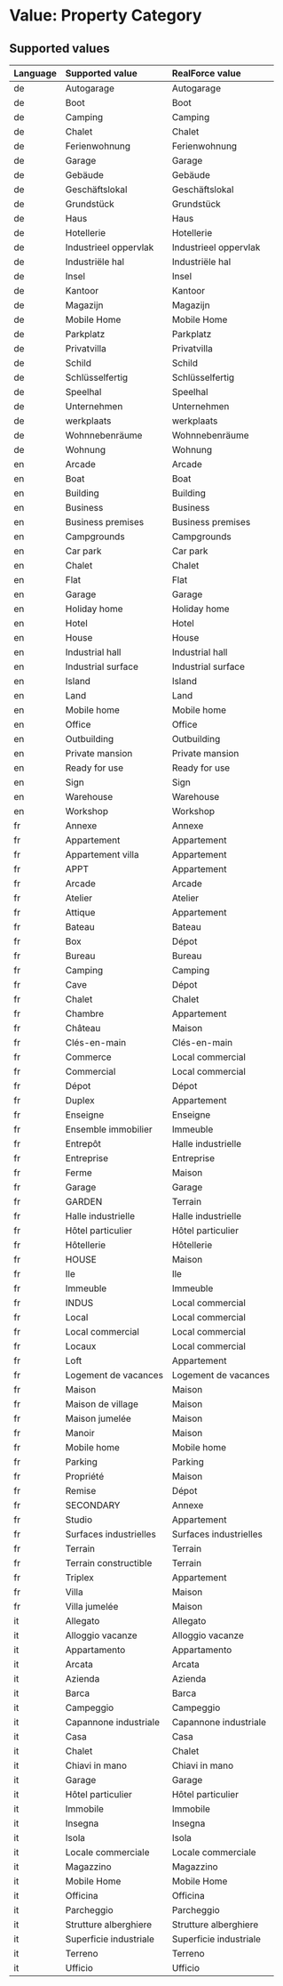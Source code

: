 # Value: Property Category

## Supported values

| Language | Supported value | RealForce value |
| :--- | :--- | :--- |
| de | Autogarage  | Autogarage  |
| de | Boot | Boot |
| de | Camping | Camping |
| de | Chalet | Chalet |
| de | Ferienwohnung | Ferienwohnung |
| de | Garage | Garage |
| de | Gebäude | Gebäude |
| de | Geschäftslokal | Geschäftslokal |
| de | Grundstück | Grundstück |
| de | Haus | Haus |
| de | Hotellerie | Hotellerie |
| de | Industrieel oppervlak | Industrieel oppervlak |
| de | Industriële hal | Industriële hal |
| de | Insel | Insel |
| de | Kantoor | Kantoor |
| de | Magazijn | Magazijn |
| de | Mobile Home | Mobile Home |
| de | Parkplatz | Parkplatz |
| de | Privatvilla | Privatvilla |
| de | Schild | Schild |
| de | Schlüsselfertig | Schlüsselfertig |
| de | Speelhal | Speelhal |
| de | Unternehmen | Unternehmen |
| de | werkplaats | werkplaats |
| de | Wohnnebenräume | Wohnnebenräume |
| de | Wohnung | Wohnung |
| en | Arcade | Arcade |
| en | Boat | Boat |
| en | Building | Building |
| en | Business | Business |
| en | Business premises | Business premises |
| en | Campgrounds | Campgrounds |
| en | Car park | Car park |
| en | Chalet | Chalet |
| en | Flat | Flat |
| en | Garage | Garage |
| en | Holiday home | Holiday home |
| en | Hotel | Hotel |
| en | House | House |
| en | Industrial hall | Industrial hall |
| en | Industrial surface | Industrial surface |
| en | Island | Island |
| en | Land | Land |
| en | Mobile home | Mobile home |
| en | Office | Office |
| en | Outbuilding | Outbuilding |
| en | Private mansion | Private mansion |
| en | Ready for use | Ready for use |
| en | Sign | Sign |
| en | Warehouse | Warehouse |
| en | Workshop | Workshop |
| fr | Annexe | Annexe |
| fr | Appartement | Appartement |
| fr | Appartement villa | Appartement |
| fr | APPT | Appartement |
| fr | Arcade | Arcade |
| fr | Atelier | Atelier |
| fr | Attique | Appartement |
| fr | Bateau | Bateau |
| fr | Box | Dépot |
| fr | Bureau | Bureau |
| fr | Camping | Camping |
| fr | Cave | Dépot |
| fr | Chalet | Chalet |
| fr | Chambre | Appartement |
| fr | Château | Maison |
| fr | Clés-en-main | Clés-en-main |
| fr | Commerce | Local commercial |
| fr | Commercial | Local commercial |
| fr | Dépot | Dépot |
| fr | Duplex | Appartement |
| fr | Enseigne | Enseigne |
| fr | Ensemble immobilier | Immeuble |
| fr | Entrepôt | Halle industrielle |
| fr | Entreprise | Entreprise |
| fr | Ferme | Maison |
| fr | Garage | Garage |
| fr | GARDEN | Terrain |
| fr | Halle industrielle | Halle industrielle |
| fr | Hôtel particulier | Hôtel particulier |
| fr | Hôtellerie | Hôtellerie |
| fr | HOUSE | Maison |
| fr | Ile | Ile |
| fr | Immeuble | Immeuble |
| fr | INDUS | Local commercial |
| fr | Local | Local commercial |
| fr | Local commercial | Local commercial |
| fr | Locaux | Local commercial |
| fr | Loft | Appartement |
| fr | Logement de vacances | Logement de vacances |
| fr | Maison | Maison |
| fr | Maison de village | Maison |
| fr | Maison jumelée | Maison |
| fr | Manoir | Maison |
| fr | Mobile home | Mobile home |
| fr | Parking | Parking |
| fr | Propriété | Maison |
| fr | Remise | Dépot |
| fr | SECONDARY | Annexe |
| fr | Studio | Appartement |
| fr | Surfaces industrielles | Surfaces industrielles |
| fr | Terrain | Terrain |
| fr | Terrain constructible | Terrain |
| fr | Triplex | Appartement |
| fr | Villa | Maison |
| fr | Villa jumelée | Maison |
| it | Allegato  | Allegato  |
| it | Alloggio vacanze | Alloggio vacanze |
| it | Appartamento | Appartamento |
| it | Arcata | Arcata |
| it | Azienda | Azienda |
| it | Barca | Barca |
| it | Campeggio | Campeggio |
| it | Capannone industriale | Capannone industriale |
| it | Casa | Casa |
| it | Chalet | Chalet |
| it | Chiavi in mano | Chiavi in mano |
| it | Garage | Garage |
| it | Hôtel particulier | Hôtel particulier |
| it | Immobile | Immobile |
| it | Insegna | Insegna |
| it | Isola | Isola |
| it | Locale commerciale | Locale commerciale |
| it | Magazzino | Magazzino |
| it | Mobile Home | Mobile Home |
| it | Officina | Officina |
| it | Parcheggio | Parcheggio |
| it | Strutture alberghiere | Strutture alberghiere |
| it | Superficie industriale | Superficie industriale |
| it | Terreno | Terreno |
| it | Ufficio | Ufficio |
